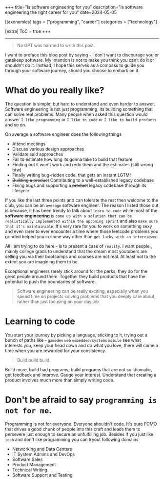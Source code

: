 +++
title="Is software engineering for you"
description="Is software engineering the right career for you"
date=2024-05-05

[taxonomies]
tags = ["programming", "career"]
categories = ["technology"]

[extra]
ToC = true
+++

---

> No GPT was harmed to write this post.

I want to preface this blog post by saying - I don’t want to discourage you or gatekeep software. My intention is not to make you think you can’t do it or shouldn't do it. Instead, I hope this serves as a compass to guide you through your software journey, should you choose to embark on it.

# What do you really like?

The question is simple, but hard to understand and even harder to answer. Software engineering is not just programming, its building something that can solve real problems. Many people when asked this question would answer `I like programming` or `I like to code` or `I like to build products` and so on. 

On average a software engineer does the following things
- Attend meetings
- Discuss various design approaches
- Validate said approaches
- Fail to estimate how long its gonna take to build that feature
- Finding out it won't work and redo them and the estimates (still wrong btw)
- Finally writing bug-ridden code, that gets an instant LGTM!
- ~~Building a product~~ Contributing to a well-established legacy codebase
- Fixing bugs and supporting a ~~product~~ legacy codebase through its lifecycle

If you like the last three points and can tolerate the rest then welcome to the club, you can be an `average` software engineer. The reason I listed those out is because, it has been trendy to talk about `learn to code` while most of the **software engineering** is `come up with a solution that can be realistically implemented within the upcoming sprint` and also `make sure that it's maintainable`. It's very rare for you to work on something sexy and even rarer to ever encounter a time where those leetcode problems you grinded helped you in some way other than `get lucky with an interviewer`.

All I am trying to do here - is to present a case of `reality`. I want people,, mainly college grads to understand that the dream most youtubers are selling you via their bootcamps and courses are not real. At least not to the extent you are imagining them to be. 

Exceptional engineers rarely stick around for the perks, they do for the great people around them. Together they build products that have the potential to push the boundaries of software.

> Software engineering can be really exciting, especially when you spend time on projects solving problems that you deeply care about, rather than just focusing on your day job

# Learning to code

You start your journey by picking a language, sticking to it, trying out a bunch of paths like - `gamedev` `web` `embedded/systems` `mobile` see what interests you, keep your head down and do what you love, there will come a time when you are rewarded for your consistency.

> Build build build.

Build more, build bad programs, build programs that are not so idiomatic, get feedback and improve. Gauge your interest. Understand that creating a product involves much more than simply writing code. 

# Don't be afraid to say `programming is not for me`.

Programming is not for everyone. Everyone shouldn't code. It's pure FOMO that drives a good chunk of people into this craft and leads them to persevere just enough to secure an unfulfilling job. Besides If you just like `tech` and don't like programming you can tryout following domains

- Networking and Data Centers
- IT System Admins and DevOps
- Software Sales
- Product Management
- Technical Writing
- Software Support and Testing
